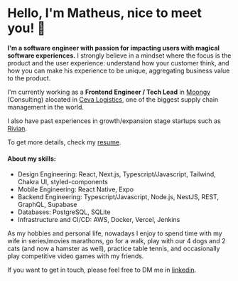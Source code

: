 # Hello, I'm Matheus, nice to meet you! 👋

**I'm a software engineer with passion for impacting users with magical software experiences.** I strongly believe in a mindset where the focus is the product and the user experience: understand how your customer think, and how you can make his experience to be unique, aggregating business value to the product.

I'm currently working as a **Frontend Engineer / Tech Lead** in [Moongy](https://moongy.group) (Consulting) alocated in [Ceva Logistics](https://www.cevalogistics.com/), one of the biggest supply chain management in the world.

I also have past experiences in growth/expansion stage startups such as [Rivian](https://rivian.com/).

To get more details, check my [resume](https://docs.google.com/document/d/e/2PACX-1vTeRt_nfqzprk7_jOF3u4qQMLkDMhKqwvA18Ksjzy5yd1tBINt1sYodCGddsIQm7mDBcGPQPyLkENMM/pub).

#### About my skills:

- Design Engineering: React, Next.js, Typescript/Javascript, Tailwind, Chakra UI, styled-components
- Mobile Engineering: React Native, Expo
- Backend Engineering: Typescript/Javascript, Node.js, NestJS, REST, GraphQL, Supabase
- Databases: PostgreSQL, SQLite
- Infrastructure and CI/CD: AWS, Docker, Vercel, Jenkins

As my hobbies and personal life, nowadays I enjoy to spend time with my wife in series/movies marathons, go for a walk, play with our 4 dogs and 2 cats (and now a hamster as well), practice table tennis, and occasionally play competitive video games with my friends.

If you want to get in touch, please feel free to DM me in [linkedin](https://www.linkedin.com/in/matusca96/).
